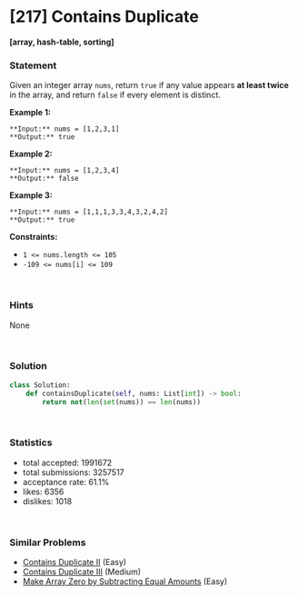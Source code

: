 # [217] Contains Duplicate

**[array, hash-table, sorting]**

### Statement

Given an integer array `nums`, return `true` if any value appears **at least twice** in the array, and return `false` if every element is distinct.


**Example 1:**

```
**Input:** nums = [1,2,3,1]
**Output:** true

```
**Example 2:**

```
**Input:** nums = [1,2,3,4]
**Output:** false

```
**Example 3:**

```
**Input:** nums = [1,1,1,3,3,4,3,2,4,2]
**Output:** true

```

**Constraints:**
* `1 <= nums.length <= 105`
* `-109 <= nums[i] <= 109`


<br>

### Hints

None

<br>

### Solution

```py
class Solution:
    def containsDuplicate(self, nums: List[int]) -> bool:
        return not(len(set(nums)) == len(nums))
```

<br>

### Statistics

- total accepted: 1991672
- total submissions: 3257517
- acceptance rate: 61.1%
- likes: 6356
- dislikes: 1018

<br>

### Similar Problems

- [Contains Duplicate II](https://leetcode.com/problems/contains-duplicate-ii) (Easy)
- [Contains Duplicate III](https://leetcode.com/problems/contains-duplicate-iii) (Medium)
- [Make Array Zero by Subtracting Equal Amounts](https://leetcode.com/problems/make-array-zero-by-subtracting-equal-amounts) (Easy)
